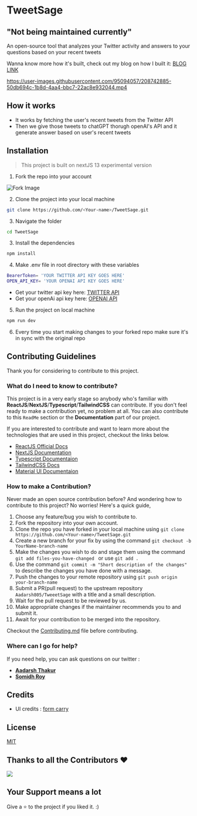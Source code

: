 # TweetSage

## "Not being maintained currently"

An open-source tool that analyzes your Twitter activity and answers to your questions based on your recent tweets

Wanna know more how it's built, check out my blog on how I built it: [BLOG LINK](https://aadarshthakur.hashnode.dev/how-i-built-tweetsage-by-using-chatgpt-and-twitter-api-together)

https://user-images.githubusercontent.com/95094057/208742885-50db694c-1b8d-4aa4-bbc7-22ac8e932044.mp4


## How it works

- It works by fetching the user's recent tweets from the Twitter API
- Then we give those tweets to chatGPT thorugh openAI's API and it generate answer based on user's recent tweets 

<!-- 
## Tech Stack
<div align="left" gap="2">          
<img src="https://cdn.jsdelivr.net/gh/devicons/devicon/icons/react/react-original.svg" width=40 height=40/>
<img src="https://cdn.jsdelivr.net/gh/devicons/devicon/icons/nextjs/nextjs-original-wordmark.svg" />          
<img src="https://cdn.jsdelivr.net/gh/devicons/devicon/icons/typescript/typescript-original.svg" />
<img src="https://cdn.jsdelivr.net/gh/devicons/devicon/icons/tailwindcss/tailwindcss-plain.svg"  width=40 height=40/>
<img src="https://cdn.jsdelivr.net/gh/devicons/devicon/icons/materialui/materialui-original.svg" width=40 height=50/>
</div> 
-->


## Installation

> This project is built on nextJS 13 experimental version

1. Fork the repo into your account

![Fork Image](https://i.imgur.com/mNw6zxu.png)

2. Clone the project into your local machine

```sh
git clone https://github.com/<Your-name>/TweetSage.git
```

3. Navigate the folder

```sh
cd TweetSage
```

3. Install the dependencies

```sh
npm install
```
4. Make .env file in root directory with these variables

```sh
BearerToken= 'YOUR TWITTER API KEY GOES HERE'
OPEN_API_KEY= 'YOUR OPENAI API KEY GOES HERE'
```
- Get your twitter api key here: [TWITTER API](https://developer.twitter.com/en/products/twitter-api)
- Get your openAi api key here: [OPENAI API](https://openai.com/api/)

5. Run the project on local machine

```sh
npm run dev
```
6. Every time you start making changes to your forked repo make sure it's in sync with the original repo

## Contributing Guidelines

Thank you for considering to contribute to this project.

### What do I need to know to contribute?

This project is in a very early stage so anybody who's familiar with **ReactJS**/**NextJS**/**Typescript**/**TailwindCSS** can contribute. If you don't feel ready to make a contribution yet, no problem at all. You can also contribute to this `ReadMe` section or the **Documentation** part of our project.

If you are interested to contribute and want to learn more about the technologies that are used in this project, checkout the links below.

- [ReactJS Official Docs](https://reactjs.org/docs/getting-started.html)
- [NextJS Documentation](https://beta.nextjs.org/docs)
- [Typescript Documentaion](https://www.typescriptlang.org/docs/)
- [TailwindCSS Docs](https://tailwindcss.com/docs/installation)
- [Material UI Documentaion](https://mui.com/material-ui/getting-started/overview/)

### How to make a Contribution?

Never made an open source contribution before? And wondering how to contribute to this project?
No worries! Here's a quick guide,

1. Choose any feature/bug you wish to contribute to.
2. Fork the repository into your own account.
3. Clone the repo you have forked in your local machine using `git clone https://github.com/<Your-name>/TweetSage.git`
4. Create a new branch for your fix by using the command `git checkout -b YourName-branch-name `
5. Make the changes you wish to do and stage them using the command `git add files-you-have-changed ` or use `git add .`
6. Use the command `git commit -m "Short description of the changes"` to describe the changes you have done with a message.
7. Push the changes to your remote repository using `git push origin your-branch-name`
8. Submit a PR(pull request) to the upstream repository `Aadarsh805/TweeetSage` with a title and a small description.
9. Wait for the pull request to be reviewed by us.
10. Make appropriate changes if the maintainer recommends you to and submit it.
11. Await for your contribution to be merged into the repository.

Checkout the [Contributing.md](CONTRIBUTING.md) file before contributing.


### Where can I go for help?

If you need help, you can ask questions on our twitter :

- [**Aadarsh Thakur**](https://twitter.com/Aadarsh805)
- [**Somidh Roy**](https://twitter.com/RoySomidh)

## Credits

- UI credits : [form carry](https://formcarry.com)


## License

[MIT](LICENSE.md)


## Thanks to all the Contributors ❤️

<a href = "https://github.com/Aadarsh805/TweetSage/graphs/contributors">
  <img src = "https://contrib.rocks/image?repo=Aadarsh805/TweetSage"/>
</a>


## Your Support means a lot

Give a ⭐ to the project if you liked it. :)
